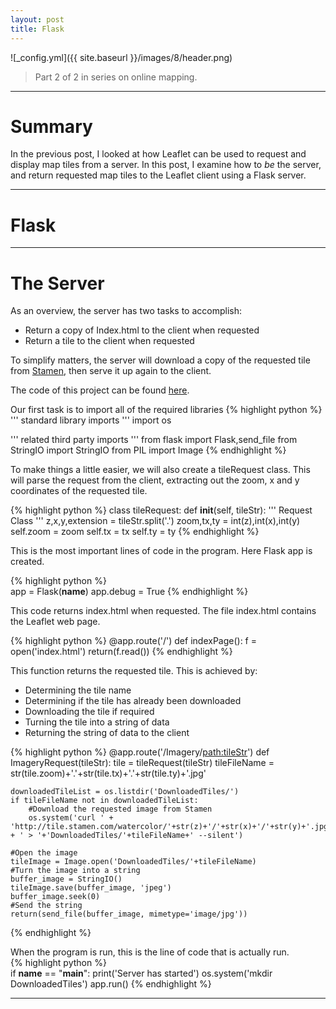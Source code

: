 ```yaml
---
layout: post
title: Flask
---
```


![_config.yml]({{ site.baseurl }}/images/8/header.png)

> Part 2 of 2 in series on online mapping.

---
Summary
===============
In the previous post, I looked at how Leaflet can be used to request and display map tiles from a server. In this post, I examine how to *be* the server, and return requested map tiles to the Leaflet client using a Flask server.

---

Flask
===============


---

The Server
===============

As an overview, the server has two tasks to accomplish:
* Return a copy of Index.html to the client when requested
* Return a tile to the client when requested

To simplify matters, the server will download a copy of the requested tile from [Stamen](http://stamen.com/), then serve it up again to the client. 

The code of this project can be found [here](https://www.dropbox.com/sh/u65f64ab1r4ib85/AAA8u0NOwadV1d67Tja1tmRda?dl=0).

Our first task is to import all of the required libraries 
{% highlight python %}
''' standard library imports '''
import os

''' related third party imports ''' 
from flask import Flask,send_file
from StringIO import StringIO
from PIL import Image
{% endhighlight %}

To make things a little easier, we will also create a tileRequest class. This will parse the request from the client, extracting out the zoom, x and y coordinates of the requested tile.

{% highlight python %}
class tileRequest:
    def __init__(self, tileStr):
        ''' Request Class '''
        z,x,y,extension = tileStr.split('.')
        zoom,tx,ty = int(z),int(x),int(y)
        self.zoom = zoom
        self.tx = tx
        self.ty = ty
{% endhighlight %}


This is the most important lines of code in the program. Here Flask app is created. 

{% highlight python %}        
app = Flask(__name__)
app.debug = True
{% endhighlight %}

This code returns index.html when requested. The file index.html contains the Leaflet web page.

{% highlight python %}
@app.route('/')
def indexPage():
    f = open('index.html')
    return(f.read())
{% endhighlight %}


This function returns the requested tile.
This is achieved by:
* Determining the tile name
* Determining if the tile has already been downloaded
* Downloading the tile if required
* Turning the tile into a string of data
* Returning the string of data to the client


{% highlight python %}
@app.route('/Imagery/<path:tileStr>')
def ImageryRequest(tileStr):
    tile = tileRequest(tileStr)
    tileFileName = str(tile.zoom)+'.'+str(tile.tx)+'.'+str(tile.ty)+'.jpg'

    downloadedTileList = os.listdir('DownloadedTiles/')
    if tileFileName not in downloadedTileList:
        #Download the requested image from Stamen
        os.system('curl ' + 'http://tile.stamen.com/watercolor/'+str(z)+'/'+str(x)+'/'+str(y)+'.jpg' + ' > '+'DownloadedTiles/'+tileFileName+' --silent')
            
    #Open the image
    tileImage = Image.open('DownloadedTiles/'+tileFileName)
    #Turn the image into a string
    buffer_image = StringIO()
    tileImage.save(buffer_image, 'jpeg')
    buffer_image.seek(0)
    #Send the string
    return(send_file(buffer_image, mimetype='image/jpg'))
{% endhighlight %}
    

When the program is run, this is the line of code that is actually run.    
{% highlight python %}    
if __name__ == "__main__":
    print('Server has started')
    os.system('mkdir DownloadedTiles')
    app.run()
{% endhighlight %}

---